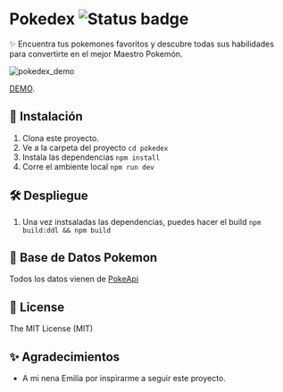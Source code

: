 # Pokedex ![Status badge](https://img.shields.io/badge/status-in%20progress-yellow)

✨ Encuentra tus pokemones favoritos y descubre todas sus habilidades para convertirte en el mejor Maestro Pokemón.

![pokedex_demo](http://g.recordit.co/Umv3xbqZmk.gif)

[DEMO](http://mus-pokedex.herokuapp.com/).

## 🚀 Instalación
1. Clona este proyecto.
2. Ve a la carpeta del proyecto
`cd pokedex`
3. Instala las dependencias
`npm install`
4. Corre el ambiente local
`npm run dev`

## 🛠 Despliegue
1. Una vez instsaladas las dependencias, puedes hacer el build
`npm build:ddl && npm build`

## 🦀 Base de Datos Pokemon
Todos los datos vienen de [PokeApi](https://pokeapi.co/)

## 🧾 License
The MIT License (MIT)

## ✨ Agradecimientos
* A mi nena Emilia por inspirarme a seguir este proyecto.
